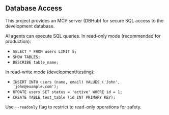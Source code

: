 ## Database Access

This project provides an MCP server (DBHub) for secure SQL access to the development database.

AI agents can execute SQL queries. In read-only mode (recommended for production):

- `SELECT * FROM users LIMIT 5;`
- `SHOW TABLES;`
- `DESCRIBE table_name;`

In read-write mode (development/testing):

- `INSERT INTO users (name, email) VALUES ('John', 'john@example.com');`
- `UPDATE users SET status = 'active' WHERE id = 1;`
- `CREATE TABLE test_table (id INT PRIMARY KEY);`

Use `--readonly` flag to restrict to read-only operations for safety.

